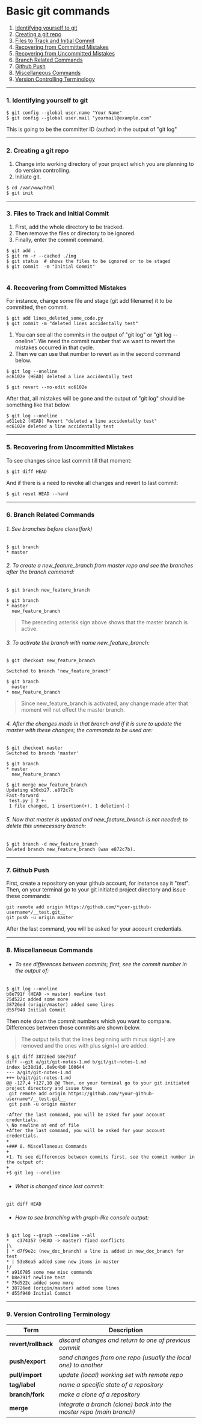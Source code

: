 # Basic git commands

1. [Identifying yourself to git](#1-identifying-yourself-to-git)
2. [Creating a git repo](#2-creating-a-git-repo)
3. [Files to Track and Initial Commit](#3-files-to-track-and-initial-commit)
4. [Recovering from Committed Mistakes](#4-recovering-from-committed-mistakes)
5. [Recovering from Uncommitted Mistakes](#5-recovering-from-uncommitted-mistakes)
6. [Branch Related Commands](#6-branch-related-commands)
7. [Github Push](#7-github-push)
8. [Miscellaneous Commands](#8-miscellaneous-commands)
9. [Version Controlling Terminology](#9-version-controlling-terminology)

----
### 1. Identifying yourself to git

```
$ git config --global user.name "Your Name"
$ git config --global user.mail "yourmail@example.com"
```

This is going to be the committer ID (author) in the output of "git log"

----
### 2. Creating a git repo

1. Change into working directory of your project which you are planning to do version controlling.
1. Initiate git.
    

```
$ cd /var/www/html
$ git init
```

----
### 3. Files to Track and Initial Commit

1. First, add the whole directory to be tracked.
2. Then remove the files or directory to be ignored.
3. Finally, enter the commit command.
```
$ git add .
$ git rm -r --cached ./img
$ git status  # shows the files to be ignored or to be staged
$ git commit  -m "Initial Commit"
```

#
### 4. Recovering from Committed Mistakes

For instance, change some file and stage (git add filename) it to be committed, then commit.

```
$ git add lines_deleted_some_code.py
$ git commit -m "deleted lines accidentally test"
```
1. You can see all the commits in the output of "git log" or "git log --oneline". We need the commit number that we want to revert the mistakes occurred in that cycle.
1. Then we can use that number to revert as in the second command below.

```
$ git log --oneline
ec6102e (HEAD) deleted a line accidentally test

$ git revert --no-edit ec6102e
```

After that, all mistakes will be gone and the output of "git log" should be something like that below.

```
$ git log --oneline
a611eb2 (HEAD) Revert "deleted a line accidentally test"
ec6102e deleted a line accidentally test
```

----
### 5. Recovering from Uncommitted Mistakes

To see changes since last commit till that moment:

`$ git diff HEAD`

And if there is a need to revoke all changes and revert to last commit:

`$ git reset HEAD --hard`

----
### 6. Branch Related Commands

###### 1. See branches before clone(fork)
```
$ git branch
* master
```

###### 2. To create a new_feature_branch from master repo and see the branches after the branch command:
```
$ git branch new_feature_branch

$ git branch
* master
  new_feature_branch
```

> The preceding asterisk sign above shows that the master branch is active.

###### 3. To activate the branch with name new_feature_branch:
```
$ git checkout new_feature_branch

Switched to branch 'new_feature_branch'

$ git branch
  master
* new_feature_branch
```

> Since new_feature_branch is activated, any change made after that moment will not effect the master branch.

###### 4. After the changes made in that branch and if it is sure to update the master with these changes; the commands to be used are:

```
$ git checkout master
Switched to branch 'master'

$ git branch
* master
  new_feature_branch

$ git merge new_feature_branch
Updating e30cb27..e872c7b
Fast-forward
 test.py | 2 +-
 1 file changed, 1 insertion(+), 1 deletion(-)
```

###### 5. Now that master is updated and new_feature_branch is not needed; to delete this unnecessary branch:

```
$ git branch -d new_feature_branch
Deleted branch new_feature_branch (was e872c7b).
```

----
### 7. Github Push

First, create a repository on your github account, for instance say it "*test*".
Then, on your terminal go to your git initiated project directory and issue these commands:

```
git remote add origin https://github.com/*your-github-username*/__test.git__
git push -u origin master
```
After the last command, you will be asked for your account credentials.

----
### 8. Miscellaneous Commands

- ###### To see differences between commits; first, see the commit number in the output of:

```
$ git log --oneline
b8e791f (HEAD -> master) newline test
75d522c added some more
38726ed (origin/master) added some lines
d55f940 Initial Commit
```

Then note down the commit numbers which you want to compare. Differences between those commits are shown below.
> The output tells that the lines beginning with minus sign(-) are removed and the ones with plus sign(+) are added:

```
$ git diff 38726ed b8e791f
diff --git a/git/git-notes-1.md b/git/git-notes-1.md
index 1c38d1d..0e9c4b0 100644
--- a/git/git-notes-1.md
+++ b/git/git-notes-1.md
@@ -127,4 +127,10 @@ Then, on your terminal go to your git initiated project directory and issue thes
 git remote add origin https://github.com/*your-github-username*/__test.git__
 git push -u origin master

-After the last command, you will be asked for your account credentials.
\ No newline at end of file
+After the last command, you will be asked for your account credentials.
+
+### 8. Miscellaneous Commands
+
+1. To see differences between commits first, see the commit number in the output of:
+
+$ git log --oneline
```

- ###### What is changed since last commit:

```
git diff HEAD
```

- ###### How to see branching with graph-like console output:

```
$ git log --graph --oneline --all
*   c374357 (HEAD -> master) fixed conflicts
|\  
| * d7f9e2c (new_doc_branch) a line is added in new_doc_branch for test
* | 53e8ea5 added some new items in master
|/  
* a916785 some new misc commands
* b8e791f newline test
* 75d522c added some more
* 38726ed (origin/master) added some lines
* d55f940 Initial Commit
```

----
### 9. Version Controlling Terminology

**Term** | **Description**
--- | ---
**revert/rollback** | _discard changes and return to one of previous commit_
**push/export** | _send changes from one repo (usually the local one) to another_
**pull/import** | _update (local) working set with remote repo_
**tag/label** | _name a specific state of a repository_
**branch/fork** | _make a clone of a repository_
**merge** | _integrate a branch (clone) back into the master repo (main branch)_

